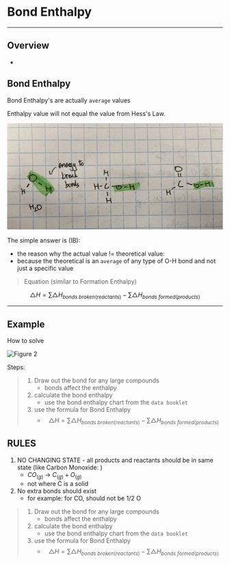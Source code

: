 # Bond Enthalpy

---

## Overview

-

## Bond Enthalpy

Bond Enthalpy's are actually `average` values

Enthalpy value will not equal the value from Hess's Law.

![Figure 1](images/1.3fig1.png)

The simple answer is (IB):

- the reason why the actual value != theoretical value:
- because the theoretical is an `average` of any type of O-H bond and not just a specific value

> Equation (similar to Formation Enthalpy)

$$\triangle{H} = \sum{\triangle{H}}_{bonds\ broken (reactants)} - \sum{\triangle{H}}_{bonds\ formed(products)}$$

---

## Example

How to solve

![Figure 2](images/1.3fig2.png)

Steps:

> 1.  Draw out the bond for any large compounds
>     - bonds affect the enthalpy
> 2.  calculate the bond enthalpy
>     - use the bond enthalpy chart from the `data booklet`
> 3.  use the formula for Bond Enthalpy
>     - $$\triangle{H} = \sum{\triangle{H}}_{bonds\ broken (reactants)} - \sum{\triangle{H}}_{bonds\ formed(products)}$$

## RULES

1. NO CHANGING STATE - all products and reactants should be in same state (like Carbon Monoxide: )
   - $CO_{(g)}$ &rarr; $C_{(g)} + O_{(g)}$
   - not where C is a solid
2. No extra bonds should exist
   - for example: for CO, should not be 1/2 O

> 1.  Draw out the bond for any large compounds
>     - bonds affect the enthalpy
> 2.  calculate the bond enthalpy
>     - use the bond enthalpy chart from the `data booklet`
> 3.  use the formula for Bond Enthalpy
>     - $$\triangle{H} = \sum{\triangle{H}}_{bonds\ broken (reactants)} - \sum{\triangle{H}}_{bonds\ formed(products)}$$
